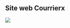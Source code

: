 <h2>Site web Courrierx</h2>
<a href="https://codeclimate.com/github/trenzalord/courrierx"><img src="https://codeclimate.com/github/trenzalord/courrierx/badges/gpa.svg" /></a>


